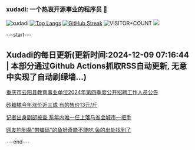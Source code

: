 ### xudadi: 一个热衷开源事业的程序员 👋

![xudadi](https://github-readme-stats-git-masterorgs-github-readme-stats-team.vercel.app/api?username=xudadi)
[![Top Langs](https://github-readme-stats.vercel.app/api/top-langs/?username=xudadi)](https://github.com/anuraghazra/github-readme-stats)
[![GitHub Streak](https://streak-stats.demolab.com?user=xudadi&locale=zh_Hans)](https://git.io/streak-stats)
![VISITOR+COUNT](https://komarev.com/ghpvc/?username=xudadi&label=VISITOR+COUNT)
![](https://raw.githubusercontent.com/xudadi/xudadi/main/assets/github-contribution-grid-snake.svg)


---start---

## Xudadi的每日更新(更新时间:2024-12-09 07:16:44 | 本部分通过Github Actions抓取RSS自动更新, 无意中实现了自动刷绿墙...)

[重庆市云阳县教育事业单位2024年第四季度公开招聘工作人员公告](https://www.gongkaoleida.com/article/2221666)

[砂糖橘今年涨价近三成 有的售价13元/斤](https://m.163.com/news/article/JIQUA3Q5051492T3.html)

[记者出身副部被查 系年内唯一任上落马省会城市一把手](https://m.163.com/news/article/JITF1AUR0530WJTO.html)

[网友钓到条"带编码"的鱼好奇能不能吃 鱼的出处找到了](https://m.163.com/news/article/JITGDADP0514R9OJ.html)

---end---
